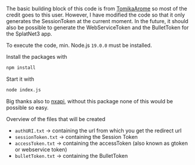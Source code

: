 The basic building block of this code is from [TomikaArome](https://github.com/TomikaArome/splatnet2-cookie-node) so most of the credit goes to this user. 
However, I have modified the code so that it only generates the SessionToken at the current moment. 
In the future, it should also be possible to generate the WebServiceToken and the BulletToken for the SplatNet3 app.


To execute the code, min. Node.js `19.0.0` must be installed.

Install the packages with
```sh
npm install
``` 
Start it with 
```sh
node index.js
```

Big thanks also to [nxapi](https://github.com/samuelthomas2774/nxapi), without this package none of this would be possible so easy.

Overview of the files that will be created
- `authURI.txt` -> containing the url from which you get the redirect url 
- `sessionToken.txt` -> containing the Session Token
- `accessToken.txt` -> containing the accessToken (also known as gtoken or webservice token)
- `bulletToken.txt` -> containing the BulletToken